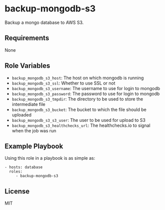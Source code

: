 backup-mongodb-s3
=================

Backup a mongo database to AWS S3.

Requirements
------------

None

Role Variables
--------------

- `backup_mongodb_s3_host`: The host on which mongodb is running
- `backup_mongodb_s3_ssl`: Whether to use SSL or not
- `backup_mongodb_s3_username`: The username to use for login to mongodb
- `backup_mongodb_s3_password`: The password to use for login to mongodb
- `backup_mongodb_s3_tmpdir`: The directory to be used to store the
  intermediate file
- `backup_mongodb_s3_bucket`: The bucket to which the file should be uploaded
- `backup_mongodb_s3_s3_user`: The user to be used for upload to S3
- `backup_mongodb_s3_healthchecks_url`: The healthchecks.io to signal when
  the job was run

Example Playbook
----------------

Using this role in a playbook is as simple as:

    - hosts: database
      roles:
         - backup-mongodb-s3

License
-------

MIT
